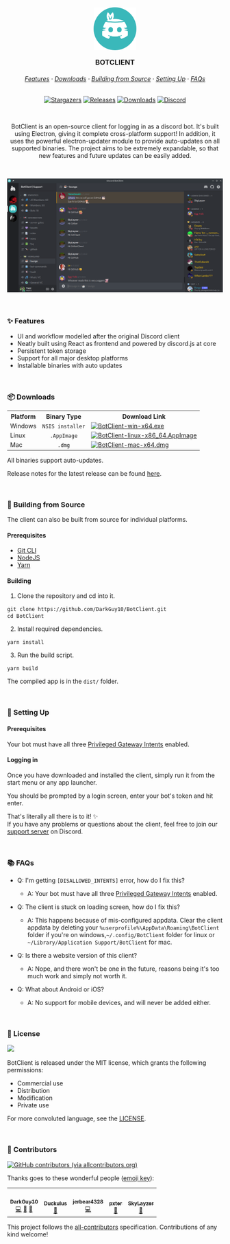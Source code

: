 <h3 align="center">
	<img src="https://raw.githubusercontent.com/darkguy10/botclient/main/public/icon.png" width="100" alt="Logo"/><br/>
	<img src="" alt="" height="30" width="0px"/>
	BOTCLIENT
	<img src="" alt="" height="30" width="0px"/>
</h3>

<h6 align="center">
  <a href="#-features">Features</a>
  ·
  <a href="#-downloads">Downloads</a>
  ·
  <a href="#-building-from-source">Building from Source</a>
  ·
  <a href="#-setting-up">Setting Up</a>
  ·
  <a href="#-faqs">FAQs</a>
</h6>

<p align="center">
	<a href="https://github.com/darkguy10/BotClient/stargazers">
		<img alt="Stargazers" src="https://img.shields.io/github/stars/darkguy10/BotClient?style=for-the-badge&logo=starship&color=C9CBFF&logoColor=D9E0EE&labelColor=302D41"></a>
	<a href="https://github.com/darkguy10/BotClient/releases/latest">
		<img alt="Releases" src="https://img.shields.io/github/release/darkguy10/BotClient.svg?style=for-the-badge&logo=github&color=F2CDCD&logoColor=D9E0EE&labelColor=302D41"/></a>
	<a href="#-downloads">
		<img alt="Downloads" src="https://img.shields.io/github/downloads/darkguy10/BotClient/total?style=for-the-badge&color=B5E8E0&logoColor=D9E0EE&labelColor=302D41"></a>
	<a href="https://discord.com/invite/aZSrxwNUFD">
		<img alt="Discord" src="https://img.shields.io/discord/913296644643106846?style=for-the-badge&logo=discord&color=DDB6F2&logoColor=D9E0EE&labelColor=302D41"></a>
</p>

&nbsp;

<p align="center">
  BotClient is an open-source client for logging in as a discord bot. It's built using Electron, giving it complete cross-platform support! In addition, it uses the powerful electron-updater module to provide auto-updates on all supported binaries. The project aims to be extremely expandable, so that new features and future updates can be easily added.
</p>

&nbsp;

![Demo](assets/window.png)

&nbsp;

### ✨ Features

-   UI and workflow modelled after the original Discord client
-   Neatly built using React as frontend and powered by discord.js at core
-   Persistent token storage
-   Support for all major desktop platforms
-   Installable binaries with auto updates

&nbsp;

### 📦 Downloads

<table>
  <tr>
    <th>
      Platform
    </th>
    <th>
      Binary Type
    </th>
    <th>
      Download Link
    </th>
  </tr>
  <tr> 
    <td>
      Windows
    </td>
    <td align="center">
      <code>NSIS installer</code>
    </td>
    <td>
      <a href="https://github.com/DarkGuy10/BotClient/releases/latest/download/BotClient-win-x64.exe">
        <img alt="BotClient-win-x64.exe" src="https://img.shields.io/github/downloads/darkguy10/BotClient/latest/BotClient-win-x64.exe?style=for-the-badge&logo=windows&color=DDB6F2&logoColor=D9E0EE&labelColor=302D41"></a>
      </a>
    </td>
  </tr>
  <tr> <td>Linux</td>
    <td align="center"><code>.AppImage</code></td>
    <td>
      <a href="https://github.com/DarkGuy10/BotClient/releases/latest/download/BotClient-linux-x86_64.AppImage"><img alt="BotClient-linux-x86_64.AppImage" src="https://img.shields.io/github/downloads/darkguy10/BotClient/latest/BotClient-linux-x86_64.AppImage?style=for-the-badge&logo=linux&color=F5C2E7&logoColor=D9E0EE&labelColor=302D41"></a>
    </td>
  </tr>
  <tr>
    <td>Mac</td>
    <td align="center"><code>.dmg</code></td>
    <td>
      <a href="https://github.com/DarkGuy10/BotClient/releases/latest/download/BotClient-mac-x64.dmg"><img alt="BotClient-mac-x64.dmg" src="https://img.shields.io/github/downloads/darkguy10/BotClient/latest/BotClient-mac-x64.dmg?style=for-the-badge&logo=macos&color=E8A2AF&logoColor=D9E0EE&labelColor=302D41"></a>
    </td>
  </table>
  
All binaries support auto-updates.

Release notes for the latest release can be found [here](https://github.com/darkguy10/BotClient/releases/latest/).

&nbsp;

### 🔧 Building from Source

The client can also be built from source for individual platforms.

#### Prerequisites

-   [Git CLI](https://git-scm.com/downloads)
-   [NodeJS](https://nodejs.org/en/download/)
-   [Yarn](https://classic.yarnpkg.com/lang/en/docs/install)

#### Building

1. Clone the repository and cd into it.

```
git clone https://github.com/DarkGuy10/BotClient.git
cd BotClient
```

2. Install required dependencies.

```
yarn install
```

3. Run the build script.

```
yarn build
```

The compiled app is in the `dist/` folder.

&nbsp;

### 🚀 Setting Up

#### Prerequisites

Your bot must have all three [Privileged Gateway Intents](https://discordjs.guide/popular-topics/intents.html#privileged-intents) enabled.

#### Logging in

Once you have downloaded and installed the client, simply run it from the start menu or any app launcher.

You should be prompted by a login screen, enter your bot's token and hit enter.

That's literally all there is to it! ✨ <br />
If you have any problems or questions about the client, feel free to join our [support server](https://discord.com/invite/aZSrxwNUFD) on Discord.

&nbsp;

### 📚 FAQs

-   Q: I'm getting `[DISALLOWED_INTENTS]` error, how do I fix this?

    -   A: Your bot must have all three [Privileged Gateway Intents](https://discordjs.guide/popular-topics/intents.html#privileged-intents) enabled.

-   Q: The client is stuck on loading screen, how do I fix this?

    -   A: This happens because of mis-configured appdata. Clear the client appdata by deleting your `%userprofile%\AppData\Roaming\BotClient` folder if you're on windows,`~/.config/BotClient` folder for linux or `~/Library/Application Support/BotClient` for mac.

-   Q: Is there a website version of this client?

    -   A: Nope, and there won't be one in the future, reasons being it's too much work and simply not worth it.

-   Q: What about Android or iOS?
    -   A: No support for mobile devices, and will never be added either.

&nbsp;

### 📜 License

<a href="https://github.com/darkguy10/BotClient/blob/main/LICENSE"><img src="https://img.shields.io/github/license/darkguy10/BotClient?style=for-the-badge&labelColor=302D41&color=C9CBFF"/></a>

BotClient is released under the MIT license, which grants the following permissions:

-   Commercial use
-   Distribution
-   Modification
-   Private use

For more convoluted language, see the [LICENSE](https://github.com/darkguy10/BotClient/blob/main/LICENSE).

&nbsp;

### 💝 Contributors

<a href="#-contributors"><img alt="GitHub contributors (via allcontributors.org)" src="https://img.shields.io/github/all-contributors/darkguy10/BotClient?style=for-the-badge&labelColor=302D41&color=B1E1A6"></a>

Thanks goes to these wonderful people ([emoji key](https://allcontributors.org/docs/en/emoji-key)):

<!-- ALL-CONTRIBUTORS-LIST:START - Do not remove or modify this section -->
<!-- prettier-ignore-start -->
<!-- markdownlint-disable -->
<table>
  <tr>
    <td align="center"><a href="https://promptfolio.vercel.app"><img src="https://avatars.githubusercontent.com/u/62807269?v=4?s=100" width="100px;" alt=""/><br /><sub><b>DarkGuy10</b></sub></a><br /><a href="https://github.com/DarkGuy10/BotClient/commits?author=DarkGuy10" title="Code">💻</a> <a href="https://github.com/DarkGuy10/BotClient/commits?author=DarkGuy10" title="Documentation">📖</a> <a href="#projectManagement-DarkGuy10" title="Project Management">📆</a></td>
    <td align="center"><a href="https://github.com/Duckulus"><img src="https://avatars.githubusercontent.com/u/76813487?v=4?s=100" width="100px;" alt=""/><br /><sub><b>Duckulus</b></sub></a><br /><a href="https://github.com/DarkGuy10/BotClient/commits?author=Duckulus" title="Documentation">📖</a></td>
    <td align="center"><a href="https://github.com/jerbear2008"><img src="https://avatars.githubusercontent.com/u/38813665?v=4?s=100" width="100px;" alt=""/><br /><sub><b>jerbear4328</b></sub></a><br /><a href="https://github.com/DarkGuy10/BotClient/commits?author=jerbear2008" title="Code">💻</a></td>
    <td align="center"><a href="https://github.com/ipxter"><img src="https://avatars.githubusercontent.com/u/56973869?v=4?s=100" width="100px;" alt=""/><br /><sub><b>pxter</b></sub></a><br /><a href="https://github.com/DarkGuy10/BotClient/issues?q=author%3Aipxter" title="Bug reports">🐛</a></td>
    <td align="center"><a href="https://github.com/SkyLayzer"><img src="https://avatars.githubusercontent.com/u/99122809?v=4?s=100" width="100px;" alt=""/><br /><sub><b>SkyLayzer</b></sub></a><br /><a href="#design-SkyLayzer" title="Design">🎨</a></td>
  </tr>
</table>

<!-- markdownlint-restore -->
<!-- prettier-ignore-end -->

<!-- ALL-CONTRIBUTORS-LIST:END -->

This project follows the [all-contributors](https://github.com/all-contributors/all-contributors) specification. Contributions of any kind welcome!
